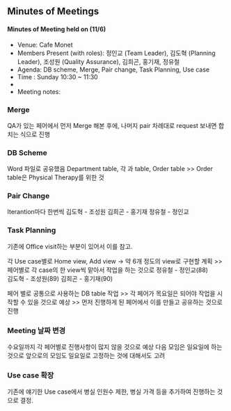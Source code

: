 Minutes of Meetings
-------------------

#### Minutes of Meeting held on (11/6)
- Venue: Cafe Monet
- Members Present (with roles): 정인교 (Team Leader), 김도혁 (Planning Leader), 조성원 (Quality Assurance), 김희곤, 홍기재, 정유철
- Agenda: DB scheme, Merge, Pair change, Task Planning, Use case
- Time : Sunday 10:30 ~ 11:30  
- 
- Meeting notes:

### Merge
QA가 있는 페어에서 먼저 Merge 해본 후에, 나머지 pair 차례대로 request 보내면 합치는 식으로 진행

### DB Scheme
Word 파일로 공유했음
Department table, 각 과 table, Order table
	>> Order table은 Physical Therapy를 위한  것

### Pair Change
Iterantion마다 한번씩
김도혁 - 조성원
김희곤 - 홍기재
정유철 - 정인교

### Task Planning

기존에 Office visit하는 부분이 있어서 이를 참고.

각 Use case별로 Home view, Add view -> 약 6개 정도의 view로 구현할 계획
	>> 페어별로 각 case의 한 view씩 맡아서 작업을 하는 것으로
	정유철 - 정인교(88)	
	김도혁 - 조성원(89)
	김희곤 - 홍기재(90)

페어 별로 공통으로 사용하는 DB table 작업
    >> 각 페어가 목요일은 되어야 작업을 시작할 수 있을 것으로 예상
    >> 먼저 진행하게 된 페어에서 이를 만들고 공유하는 것으로 진행

### Meeting 날짜 변경
수요일까지 각 페어별로 진행사항이 많지 않을 것으로 예상
다음 모임은 일요일에 하는 것으로
앞으로의 모임도 일요일로 고정하는 것에 대해서도 고려

### Use case 확장
기존에 얘기한 Use case에서 병실 인원수 제한, 병실 가격 등을 추가하여 진행하는 것으로 결정.
